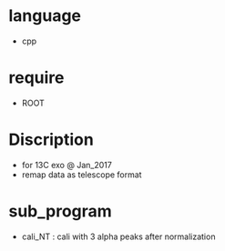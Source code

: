 # language 
- cpp

# require
- ROOT

# Discription 
- for 13C exo @ Jan_2017
- remap data as telescope format

# sub_program
- cali_NT : cali with 3 alpha peaks after normalization
